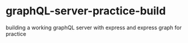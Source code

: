 # graphQL-server-practice-build
building a working graphQL server with express and express graph for practice
